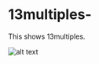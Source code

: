 # 13multiples-

This shows 13multiples.

![alt text](https://github.com/Leone717/13multiples-/blob/master/13multiples.png)
